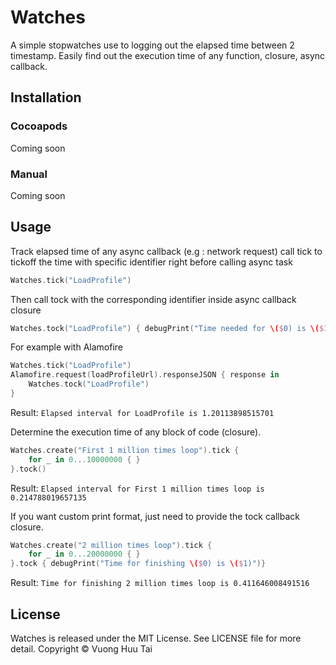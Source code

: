 # Watches
A simple stopwatches use to logging out the elapsed time between 2 timestamp. Easily find out the execution time of any function, closure, async callback.

## Installation
### Cocoapods
Coming soon
### Manual
Coming soon

## Usage
Track elapsed time of any async callback (e.g : network request)
call tick to tickoff the time with specific identifier right before calling async task
```swift
Watches.tick("LoadProfile")
```
Then call tock with the corresponding identifier inside async callback closure
```swift
Watches.tock("LoadProfile") { debugPrint("Time needed for \($0) is \($1)") } 
```
For example with Alamofire
```swift
Watches.tick("LoadProfile")
Alamofire.request(loadProfileUrl).responseJSON { response in
    Watches.tock("LoadProfile")
}
```
Result: ```Elapsed interval for LoadProfile is 1.20113898515701```

Determine the execution time of any block of code (closure).
```swift
Watches.create("First 1 million times loop").tick {
    for _ in 0...10000000 { }
}.tock()
```
Result: ```Elapsed interval for First 1 million times loop is 0.214788019657135```

If you want custom print format, just need to provide the tock callback closure.
```swift
Watches.create("2 million times loop").tick {
    for _ in 0...20000000 { }
}.tock { debugPrint("Time for finishing \($0) is \($1)")}
```
Result: ```Time for finishing 2 million times loop is 0.411646008491516```

## License
Watches is released under the MIT License. See LICENSE file for more detail. Copyright © Vuong Huu Tai
